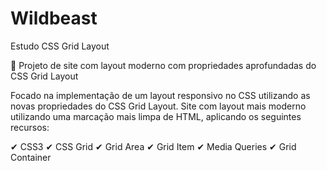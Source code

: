 # Wildbeast
Estudo CSS Grid Layout

🔰 Projeto de site com layout moderno com propriedades aprofundadas do CSS Grid Layout

Focado na implementação de um layout responsivo no CSS utilizando as novas propriedades do CSS Grid Layout. 
Site com layout mais moderno utilizando uma marcação mais limpa de HTML, aplicando os seguintes recursos:

✔ CSS3
✔ CSS Grid
✔ Grid Area
✔ Grid Item
✔ Media Queries
✔ Grid Container
